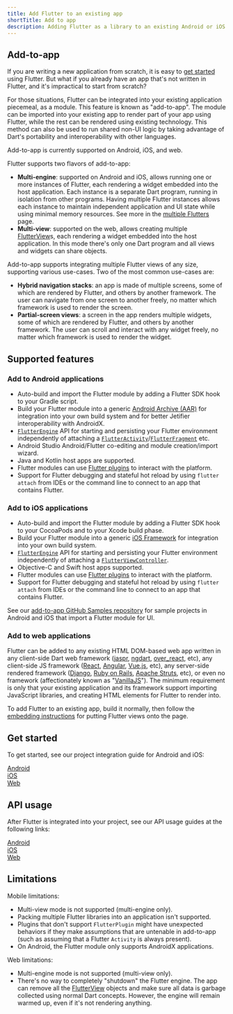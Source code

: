 ```yaml
---
title: Add Flutter to an existing app
shortTitle: Add to app
description: Adding Flutter as a library to an existing Android or iOS app.
---
```


## Add-to-app

If you are writing a new application from scratch, it is easy to [get started][]
using Flutter. But what if you already have an app that's not written in
Flutter, and it's impractical to start from scratch?

For those situations, Flutter can be integrated into your existing application
piecemeal, as a module. This feature is known as "add-to-app". The module can be
imported into your existing app to render part of your app using Flutter, while
the rest can be rendered using existing technology. This method can also be used
to run shared non-UI logic by taking advantage of Dart's portability and
interoperability with other languages.

Add-to-app is currently supported on Android, iOS, and web.

Flutter supports two flavors of add-to-app:

- **Multi-engine**: supported on Android and iOS, allows running one or more
  instances of Flutter, each rendering a widget embedded into the host
  application. Each instance is a separate Dart program, running in isolation
  from other programs. Having multiple Flutter instances allows each instance to
  maintain independent application and UI state while using minimal memory
  resources. See more in the [multiple Flutters][] page.
- **Multi-view**: supported on the web, allows creating multiple
  [FlutterView][]s, each rendering a widget embedded into the host application.
  In this mode there's only one Dart program and all views and widgets can share
  objects.

Add-to-app supports integrating multiple Flutter views of any size, supporting
various use-cases. Two of the most common use-cases are:

* **Hybrid navigation stacks**: an app is made of multiple screens, some of
  which are rendered by Flutter, and others by another framework. The user can
  navigate from one screen to another freely, no matter which framework is used
  to render the screen.
* **Partial-screen views**: a screen in the app renders multiple widgets, some
  of which are rendered by Flutter, and others by another framework. The user
  can scroll and interact with any widget freely, no matter which framework is
  used to render the widget.

## Supported features

### Add to Android applications

<DashImage figure image="development/add-to-app/android-overview.webp" alt="Add-to-app steps on Android" />

* Auto-build and import the Flutter module by adding a
  Flutter SDK hook to your Gradle script.
* Build your Flutter module into a generic
  [Android Archive (AAR)][] for integration into your
  own build system and for better Jetifier interoperability
  with AndroidX.
* [`FlutterEngine`][java-engine] API for starting and persisting
  your Flutter environment independently of attaching a
  [`FlutterActivity`][]/[`FlutterFragment`][] etc.
* Android Studio Android/Flutter co-editing and module
  creation/import wizard.
* Java and Kotlin host apps are supported.
* Flutter modules can use [Flutter plugins][] to interact
  with the platform.
* Support for Flutter debugging and stateful hot reload by
  using `flutter attach` from IDEs or the command line to
  connect to an app that contains Flutter.

### Add to iOS applications

<DashImage figure image="development/add-to-app/ios-overview.webp" alt="Add-to-app steps on iOS" />

* Auto-build and import the Flutter module by adding a Flutter
  SDK hook to your CocoaPods and to your Xcode build phase.
* Build your Flutter module into a generic [iOS Framework][]
  for integration into your own build system.
* [`FlutterEngine`][ios-engine] API for starting and persisting
  your Flutter environment independently of attaching a
  [`FlutterViewController`][].
* Objective-C and Swift host apps supported.
* Flutter modules can use [Flutter plugins][] to interact
  with the platform.
* Support for Flutter debugging and stateful hot reload by
  using `flutter attach` from IDEs or the command line to
  connect to an app that contains Flutter.

See our [add-to-app GitHub Samples repository][]
for sample projects in Android and iOS that import
a Flutter module for UI.

### Add to web applications

Flutter can be added to any existing HTML DOM-based web app written in any
client-side Dart web framework ([jaspr][], [ngdart][], [over_react][], etc),
any client-side JS framework ([React][], [Angular][], [Vue.js][], etc),
any server-side rendered framework ([Django][], [Ruby on Rails][],
[Apache Struts][], etc), or even no framework (affectionately known as
"[VanillaJS][]"). The minimum requirement is only that your existing application
and its framework support importing JavaScript libraries, and creating HTML
elements for Flutter to render into.

To add Flutter to an existing app, build it normally, then follow the
[embedding instructions][] for putting Flutter views onto the page.

[jaspr]: https://pub.dev/packages/jaspr
[ngdart]: https://pub.dev/packages/ngdart
[over_react]: https://pub.dev/packages/over_react
[React]: https://react.dev/
[Angular]: https://angular.dev/
[Vue.js]: https://vuejs.org/
[Django]: https://www.djangoproject.com/
[Ruby on Rails]: https://rubyonrails.org/
[Apache Struts]: https://struts.apache.org/
[VanillaJS]: http://vanilla-js.com/
[embedding instructions]: {{site.docs}}/platform-integration/web/embedding-flutter-web#embedded-mode

## Get started

To get started, see our project integration guide for
Android and iOS:

<div class="card-grid">
  <a class="card outlined-card" href="/add-to-app/android/project-setup">
    <div class="card-header text-center">
      <span class="card-title">Android</span>
    </div>
  </a>
  <a class="card outlined-card" href="/add-to-app/ios/project-setup">
    <div class="card-header text-center">
      <span class="card-title">iOS</span>
    </div>
  </a>
  <a class="card outlined-card" href="/platform-integration/web/embedding-flutter-web#embedded-mode">
    <div class="card-header text-center">
      <span class="card-title">Web</span>
    </div>
  </a>
</div>

## API usage

After Flutter is integrated into your project,
see our API usage guides at the following links:

<div class="card-grid">
  <a class="card outlined-card" href="/add-to-app/android/add-flutter-screen">
    <div class="card-header text-center">
      <span class="card-title">Android</span>
    </div>
  </a>
  <a class="card outlined-card" href="/add-to-app/ios/add-flutter-screen">
    <div class="card-header text-center">
      <span class="card-title">iOS</span>
    </div>
  </a>
  <a class="card outlined-card" href="/platform-integration/web/embedding-flutter-web#manage-flutter-views-from-js">
    <div class="card-header text-center">
      <span class="card-title">Web</span>
    </div>
  </a>
</div>

## Limitations

Mobile limitations:

* Multi-view mode is not supported (multi-engine only).
* Packing multiple Flutter libraries into an
  application isn't supported.
* Plugins that don't support `FlutterPlugin` might have unexpected
  behaviors if they make assumptions that are untenable in add-to-app
  (such as assuming that a Flutter `Activity` is always present).
* On Android, the Flutter module only supports AndroidX applications.

Web limitations:

* Multi-engine mode is not supported (multi-view only).
* There's no way to completely "shutdown" the Flutter engine. The app can remove
  all the [FlutterView][] objects and make sure all data is garbage collected
  using normal Dart concepts. However, the engine will remain warmed up, even if
  it's not rendering anything.

[get started]: /get-started/codelab
[add-to-app GitHub Samples repository]: {{site.repo.samples}}/tree/main/add_to_app
[Android Archive (AAR)]: {{site.android-dev}}/studio/projects/android-library
[Flutter plugins]: {{site.pub}}/flutter
[`FlutterActivity`]: {{site.api}}/javadoc/io/flutter/embedding/android/FlutterActivity.html
[java-engine]: {{site.api}}/javadoc/io/flutter/embedding/engine/FlutterEngine.html
[ios-engine]: {{site.api}}/ios-embedder/interface_flutter_engine.html
[FlutterFire]: {{site.github}}/firebase/flutterfire/tree/main/packages
[`FlutterFragment`]: {{site.api}}/javadoc/io/flutter/embedding/android/FlutterFragment.html
[`FlutterPlugin`]: {{site.api}}/javadoc/io/flutter/embedding/engine/plugins/FlutterPlugin.html
[`FlutterViewController`]: {{site.api}}/ios-embedder/interface_flutter_view_controller.html
[iOS Framework]: {{site.apple-dev}}/library/archive/documentation/MacOSX/Conceptual/BPFrameworks/Concepts/WhatAreFrameworks.html
[maintained by the Flutter team]: {{site.repo.packages}}/tree/main/packages
[multiple Flutters]: /add-to-app/multiple-flutters
[FlutterView]: https://api.flutter.dev/flutter/dart-ui/FlutterView-class.html

